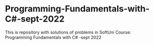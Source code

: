 # Programming-Fundamentals-with-C#-sept-2022
This is repository with solutions of problems in SoftUni Course: Programming Fundamentals with C# -sept 2022 
